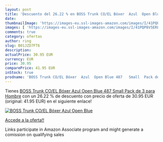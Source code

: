 ```yaml
---
layout: post
title: 'Descuento del 26.22 % en BOSS Trunk CO/EL Bóxer  Azul  Open Blue '
date: 
thumbnailImage: 'https://images-eu.ssl-images-amazon.com/images/I/41PQP8V5ERL._SL200_.jpg'
images: [ 'https://images-eu.ssl-images-amazon.com/images/I/41PQP8V5ERL._SL200_.jpg' ]
comments: true
category: ofertas
author: ring
slug: B01JZD7FT6
description:
actualPrice: 30.95 EUR
currency: EUR
price: 30.95
comparePrice: 41.95 EUR
inStock: true
prodname: 'BOSS Trunk CO/EL Bóxer  Azul  Open Blue 487   Small  Pack de 3 para Hombre'
---
```


Tienes [BOSS Trunk CO/EL Bóxer  Azul  Open Blue 487   Small  Pack de 3 para Hombre](https://www.amazon.es/dp/B01JZD7FT6/?tag=tolees-21) con un 26.22 % de descuento con precio de oferta de 30.95 EUR (original: 41.95 EUR) en el siguiente enlace!

[![BOSS Trunk CO/EL Bóxer  Azul  Open Blue ](https://images-eu.ssl-images-amazon.com/images/I/41PQP8V5ERL._SL200_.jpg)](https://www.amazon.es/dp/B01JZD7FT6/?tag=tolees-21)

[Accede a la oferta!!](https://www.amazon.es/dp/B01JZD7FT6/?tag=tolees-21)

Links participate in Amazon Associate program and might generate a comission on qualifying sales


